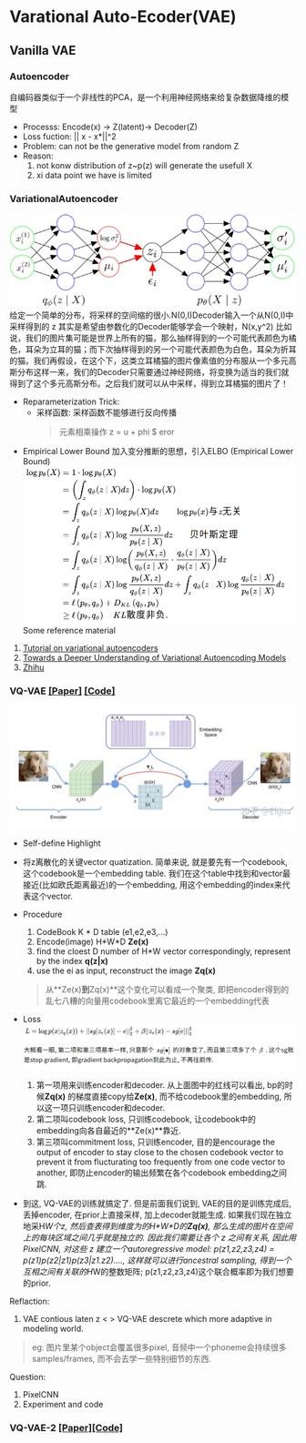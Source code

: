# Varational Auto-Ecoder(VAE)
## Vanilla VAE
### Autoencoder
自编码器类似于一个非线性的PCA，是一个利用神经网络来给复杂数据降维的模型
- Processs:
    Encode(x) -\> Z(latent)\-> Decoder(Z) 
- Loss fuction: || x - x*||^2
- Problem: can not be the generative model from random Z
- Reason: 
    1. not konw distribution of z~p(z) will generate the usefull X
    2. xi data point we have is limited

### VariationalAutoencoder
![image](./img/1.jpg)
给定一个简单的分布，将采样的空间缩的很小.N(0,I)Decoder输入一个从N(0,I)中采样得到的 z 其实是希望由参数化的Decoder能够学会一个映射，N(x,y^2)
比如说，我们的图片集可能是世界上所有的猫，那么抽样得到的一个可能代表颜色为橘色，耳朵为立耳的猫；而下次抽样得到的另一个可能代表颜色为白色，耳朵为折耳的猫。我们再假设，在这个下，这类立耳橘猫的图片像素值的分布服从一个多元高斯分布这样一来，我们的Decoder只需要通过神经网络，将变换为适当的我们就得到了这个多元高斯分布。之后我们就可以从中采样，得到立耳橘猫的图片了！
- Reparameterization Trick:
    - 采样函数: 采样函数不能够进行反向传播
        > 元素相乘操作  z = u + phi $ eror
- Empirical Lower Bound
    加入变分推断的思想，引入ELBO (Empirical Lower Bound)
    ![image](./img/2.png)
Some reference material
1. [Tutorial on variational autoencoders](https://arxiv.org/pdf/1606.05908.pdf)
2. [Towards a Deeper Understanding of Variational Autoencoding Models](https://arxiv.org/pdf/1702.08658.pdf)
3. [Zhihu](https://zhuanlan.zhihu.com/p/348498294)

### VQ-VAE [[Paper]](https://arxiv.org/pdf/1711.00937.pdf) [[Code]](https://github.com/deepmind/sonnet/blob/v2/sonnet/src/nets/vqvae.py)
![image](./img/3.png)
- Self-define Highlight

- 将z离散化的关键vector quatization. 简单来说, 就是要先有一个codebook, 这个codebook是一个embedding table. 我们在这个table中找到和vector最接近(比如欧氏距离最近)的一个embedding, 用这个embedding的index来代表这个vector.
- Procedure
    1. CodeBook K * D table (e1,e2,e3,...)
    2. Encode(image) H\*W\*D **Ze(x)**
    3. find the cloest D number of H\*W vector correspondingly, represent by the index **q(z|x)**
    4. use the ei as input, reconstruct the image **Zq(x)** 
    > 从**Ze(x)**到**Zq(x)**这个变化可以看成一个聚类, 即把encoder得到的乱七八糟的向量用codebook里离它最近的一个embedding代表
- Loss
    ![image](./img/4.png)
    1. 第一项用来训练encoder和decoder. 从上面图中的红线可以看出, bp的时候**Zq(x)** 的梯度直接copy给**Ze(x)**, 而不给codebook里的embedding, 所以这一项只训练encoder和decoder.
    2. 第二项叫codebook loss, 只训练codebook, 让codebook中的embedding向各自最近的**Ze(x)**靠近.
    3. 第三项叫commitment loss, 只训练encoder, 目的是encourage the output of encoder to stay close to the chosen codebook vector to prevent it from flucturating too frequently from one code vector to another, 即防止encoder的输出频繁在各个codebook embedding之间跳.
- 到这, VQ-VAE的训练就搞定了. 但是前面我们说到, VAE的目的是训练完成后, 丢掉encoder, 在prior上直接采样, 加上decoder就能生成. 如果我们现在独立地采H*W个z, 然后查表得到维度为的H\*W\*D的**Zq(x)**, 那么生成的图片在空间上的每块区域之间几乎就是独立的. 因此我们需要让各个 z 之间有关系, 因此用PixelCNN, 对这些 z 建立一个autoregressive model: p(z1,z2,z3,z4) = p(z1)p(z2|z1)p(z3|z1.z2)...., 这样就可以进行ancestral sampling, 得到一个互相之间有关联的H*W的整数矩阵;   p(z1,z2,z3,z4)这个联合概率即为我们想要的prior.

Reflaction:
1. VAE contious laten z < > VQ-VAE descrete which more adaptive in modeling world.
> eg: 图片里某个object会覆盖很多pixel, 音频中一个phoneme会持续很多samples/frames, 而不会去学一些特别细节的东西.

Question:
1. PixelCNN
2. Experiment and code

### VQ-VAE-2 [[Paper]](https://arxiv.org/pdf/1906.00446.pdf)[[Code]](https://github.com/deepmind/sonnet)